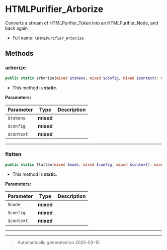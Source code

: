 
# HTMLPurifier_Arborize

Converts a stream of HTMLPurifier_Token into an HTMLPurifier_Node,
and back again.



* Full name: `\HTMLPurifier_Arborize`




## Methods


### arborize



```php
public static arborize(mixed $tokens, mixed $config, mixed $context): mixed
```



* This method is **static**.




**Parameters:**

| Parameter | Type | Description |
|-----------|------|-------------|
| `$tokens` | **mixed** |  |
| `$config` | **mixed** |  |
| `$context` | **mixed** |  |





***

### flatten



```php
public static flatten(mixed $node, mixed $config, mixed $context): mixed
```



* This method is **static**.




**Parameters:**

| Parameter | Type | Description |
|-----------|------|-------------|
| `$node` | **mixed** |  |
| `$config` | **mixed** |  |
| `$context` | **mixed** |  |





***


***
> Automatically generated on 2025-03-15
